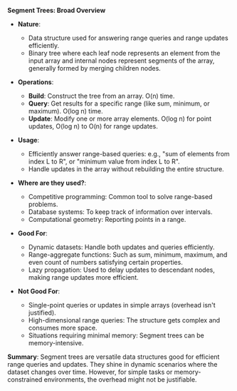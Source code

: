 

**Segment Trees: Broad Overview**

- **Nature**: 
  - Data structure used for answering range queries and range updates efficiently.
  - Binary tree where each leaf node represents an element from the input array and internal nodes represent segments of the array, generally formed by merging children nodes.

- **Operations**:
  - **Build**: Construct the tree from an array. O(n) time.
  - **Query**: Get results for a specific range (like sum, minimum, or maximum). O(log n) time.
  - **Update**: Modify one or more array elements. O(log n) for point updates, O(log n) to O(n) for range updates.

- **Usage**:
  - Efficiently answer range-based queries: e.g., "sum of elements from index L to R", or "minimum value from index L to R".
  - Handle updates in the array without rebuilding the entire structure.

- **Where are they used?**:
  - Competitive programming: Common tool to solve range-based problems.
  - Database systems: To keep track of information over intervals.
  - Computational geometry: Reporting points in a range.

- **Good For**:
  - Dynamic datasets: Handle both updates and queries efficiently.
  - Range-aggregate functions: Such as sum, minimum, maximum, and even count of numbers satisfying certain properties.
  - Lazy propagation: Used to delay updates to descendant nodes, making range updates more efficient.

- **Not Good For**:
  - Single-point queries or updates in simple arrays (overhead isn't justified).
  - High-dimensional range queries: The structure gets complex and consumes more space.
  - Situations requiring minimal memory: Segment trees can be memory-intensive.

**Summary**: Segment trees are versatile data structures good for efficient range queries and updates. They shine in dynamic scenarios where the dataset changes over time. However, for simple tasks or memory-constrained environments, the overhead might not be justifiable.
